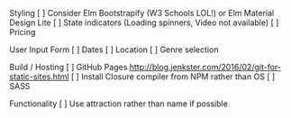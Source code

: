 Styling
[ ] Consider Elm Bootstrapify (W3 Schools LOL!) or Elm Material Design Lite
[ ] State indicators (Loading spinners, Video not available)
[ ] Pricing

User Input Form
[ ] Dates
[ ] Location
[ ] Genre selection

Build / Hosting
[ ] GitHub Pages http://blog.jenkster.com/2016/02/git-for-static-sites.html
[ ] Install Closure compiler from NPM rather than OS
[ ] SASS

Functionality
[ ] Use attraction rather than name if possible
